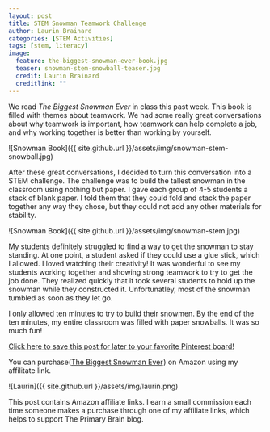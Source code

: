 ```yaml
---
layout: post
title: STEM Snowman Teamwork Challenge
author: Laurin Brainard
categories: [STEM Activities]
tags: [stem, literacy]
image:
  feature: the-biggest-snowman-ever-book.jpg
  teaser: snowman-stem-snowball-teaser.jpg
  credit: Laurin Brainard
  creditlink: ""
---
```

We read *The Biggest Snowman Ever* in class this past week. This book is filled with themes about teamwork. We had some really great conversations about why teamwork is important, how teamwork can help complete a job, and why working together is better than working by yourself.  

![Snowman Book]({{ site.github.url }}/assets/img/snowman-stem-snowball.jpg)

After these great conversations, I decided to turn this conversation into a STEM challenge. The challenge was to build the tallest snowman in the classroom using nothing but paper. I gave each group of 4-5 students a stack of blank paper. I told them that they could fold and stack the paper together any way they chose, but they could not add any other materials for stability. 

![Snowman Book]({{ site.github.url }}/assets/img/snowman-stem.jpg)

My students definitely struggled to find a way to get the snowman to stay standing. At one point, a student asked if they could use a glue stick, which I allowed. I loved watching their creativity! It was wonderful to see my students working together and showing strong teamwork to try to get the job done. They realized quickly that it took several students to hold up the snowman while they constructed it. Unfortunatley, most of the snowman tumbled as soon as they let go. 

I only allowed ten minutes to try to build their snowmen. By the end of the ten minutes, my entire classroom was filled with paper snowballs. It was so much fun!

[Click here to save this post for later to your favorite Pinterest board!](https://pin.it/35nhdrfv6hhs66)

You can purchase(<a target="_blank" href="https://www.amazon.com/gp/product/0439627680/ref=as_li_tl?ie=UTF8&camp=1789&creative=9325&creativeASIN=0439627680&linkCode=as2&tag=theprimarybra-20&linkId=a69a4e94ce41ab866855a8af0dfd3db0">The Biggest Snowman Ever</a><img src="//ir-na.amazon-adsystem.com/e/ir?t=theprimarybra-20&l=am2&o=1&a=0439627680" width="1" height="1" border="0" alt="" style="border:none !important; margin:0px !important;" />) on Amazon using my affilitate link. 

![Laurin]({{ site.github.url }}/assets/img/laurin.png)

This post contains Amazon affiliate links. I earn a small commission each time someone makes a purchase through one of my affiliate links, which helps to support The Primary Brain blog.